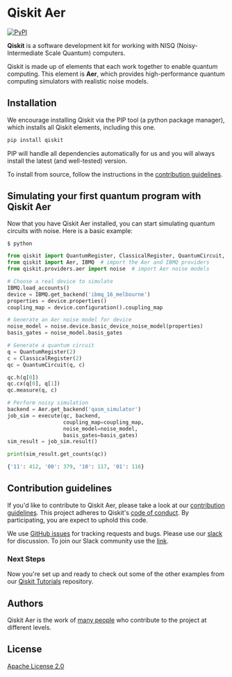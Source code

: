 # Qiskit Aer

[![PyPI](https://img.shields.io/pypi/v/qiskit.svg)](https://pypi.python.org/pypi/qiskit-aer)

**Qiskit** is a software development kit for working with NISQ (Noisy-Intermediate Scale Quantum) computers.

Qiskit is made up of elements that each work together to enable quantum computing. This element is **Aer**, which provides high-performance quantum computing simulators with realistic noise models.

## Installation

We encourage installing Qiskit via the PIP tool (a python package manager), which installs all Qiskit elements, including this one.

```bash
pip install qiskit
```

PIP will handle all dependencies automatically for us and you will always install the latest (and well-tested) version.
 
To install from source, follow the instructions in the [contribution guidelines](.github/CONTRIBUTING.rst).



## Simulating your first quantum program with Qiskit Aer
Now that you have Qiskit Aer installed, you can start simulating quantum circuits with noise. Here is a basic example:

```
$ python
```

```python
from qiskit import QuantumRegister, ClassicalRegister, QuantumCircuit, execute
from qiskit import Aer, IBMQ  # import the Aer and IBMQ providers
from qiskit.providers.aer import noise  # import Aer noise models

# Choose a real device to simulate
IBMQ.load_accounts()
device = IBMQ.get_backend('ibmq_16_melbourne')
properties = device.properties()
coupling_map = device.configuration().coupling_map

# Generate an Aer noise model for device
noise_model = noise.device.basic_device_noise_model(properties)
basis_gates = noise_model.basis_gates

# Generate a quantum circuit
q = QuantumRegister(2)
c = ClassicalRegister(2)
qc = QuantumCircuit(q, c)

qc.h(q[0])
qc.cx(q[0], q[1])
qc.measure(q, c)

# Perform noisy simulation
backend = Aer.get_backend('qasm_simulator')
job_sim = execute(qc, backend,
                  coupling_map=coupling_map,
                  noise_model=noise_model,
                  basis_gates=basis_gates)
sim_result = job_sim.result()

print(sim_result.get_counts(qc))
```

```python
{'11': 412, '00': 379, '10': 117, '01': 116}
```


## Contribution guidelines

If you'd like to contribute to Qiskit Aer, please take a look at our
[contribution guidelines](.github/CONTRIBUTING.rst). This project adheres to Qiskit's [code of conduct](.github/CODE_OF_CONDUCT.rst). By participating, you are expect to uphold this code.

We use [GitHub issues](https://github.com/Qiskit/qiskit-aer/issues) for tracking requests and bugs. 
Please use our [slack](https://qiskit.slack.com) for discussion. To join our Slack community use the [link](https://join.slack.com/t/qiskit/shared_invite/enQtNDc2NjUzMjE4Mzc0LTMwZmE0YTM4ZThiNGJmODkzN2Y2NTNlMDIwYWNjYzA2ZmM1YTRlZGQ3OGM0NjcwMjZkZGE0MTA4MGQ1ZTVmYzk).


### Next Steps

Now you're set up and ready to check out some of the other examples from our
[Qiskit Tutorials](https://github.com/Qiskit/qiskit-tutorials/tree/master/qiskit/aer) repository.


## Authors

Qiskit Aer is the work of [many people](https://github.com/Qiskit/qiskit-aer/graphs/contributors) who contribute
to the project at different levels.

## License

[Apache License 2.0](LICENSE.txt)
